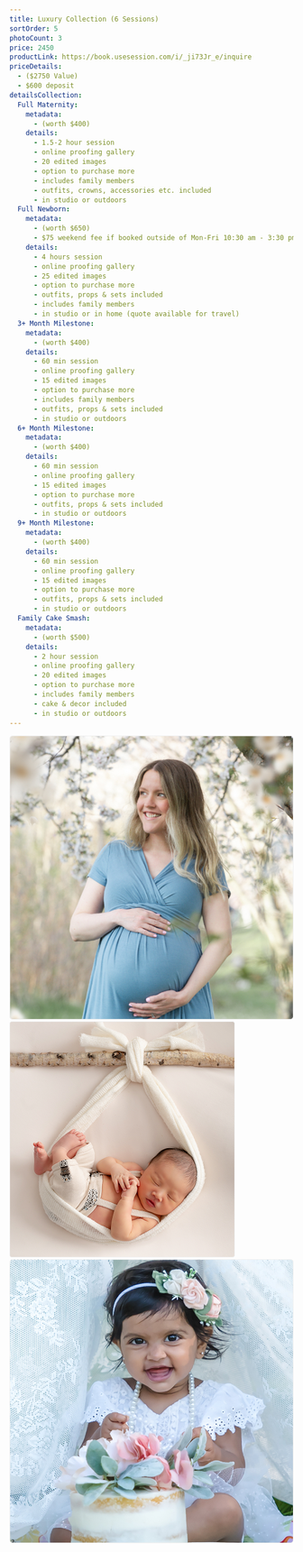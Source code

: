 ```yaml
---
title: Luxury Collection (6 Sessions)
sortOrder: 5
photoCount: 3
price: 2450
productLink: https://book.usesession.com/i/_ji73Jr_e/inquire
priceDetails:
  - ($2750 Value)
  - $600 deposit
detailsCollection:
  Full Maternity:
    metadata:
      - (worth $400)
    details:
      - 1.5-2 hour session
      - online proofing gallery
      - 20 edited images
      - option to purchase more
      - includes family members
      - outfits, crowns, accessories etc. included
      - in studio or outdoors
  Full Newborn:
    metadata:
      - (worth $650)
      - $75 weekend fee if booked outside of Mon-Fri 10:30 am - 3:30 pm
    details:
      - 4 hours session
      - online proofing gallery
      - 25 edited images
      - option to purchase more
      - outfits, props & sets included
      - includes family members
      - in studio or in home (quote available for travel)
  3+ Month Milestone:
    metadata:
      - (worth $400)
    details:
      - 60 min session
      - online proofing gallery
      - 15 edited images
      - option to purchase more
      - includes family members
      - outfits, props & sets included
      - in studio or outdoors
  6+ Month Milestone:
    metadata:
      - (worth $400)
    details:
      - 60 min session
      - online proofing gallery
      - 15 edited images
      - option to purchase more
      - outfits, props & sets included
      - in studio or outdoors
  9+ Month Milestone:
    metadata:
      - (worth $400)
    details:
      - 60 min session
      - online proofing gallery
      - 15 edited images
      - option to purchase more
      - outfits, props & sets included
      - in studio or outdoors
  Family Cake Smash:
    metadata:
      - (worth $500)
    details:
      - 2 hour session
      - online proofing gallery
      - 20 edited images
      - option to purchase more
      - includes family members
      - cake & decor included
      - in studio or outdoors
---
```


![Pregnant woman in blue dress](../../assets/blueDressPrego.jpg)
![Baby In Sling](../../assets/BabyInSling.png)
![Baby in white dress and cake](../../assets/whiteDressBabyCake.jpg)
